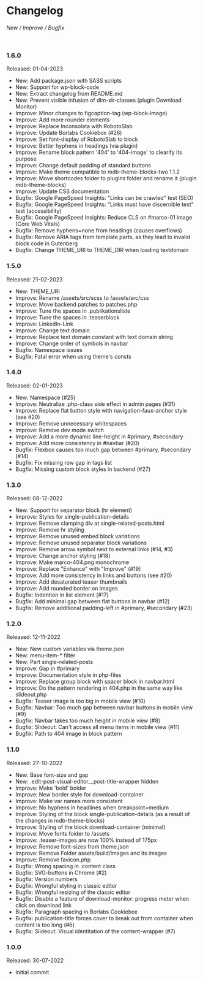 # Changelog

*New / Improve / Bugfix*

<br>

### 1.6.0
Released: 01-04-2023

* New: Add package.json with SASS scripts
* New: Support for wp-block-code
* New: Extract changelog from README.md
* New: Prevent visible infusion of dlm-xlr-classes (plugin Download Monitor)
* Improve: Minor changes to figcaption-tag (wp-block-image)
* Improve: Add more rounder elements
* Improve: Replace Inconsolata with RobotoSlab
* Improve: Update Borlabs Cookiebox (#26)
* Improve: Set font-display of RobotoSlab to block
* Improve: Better hyphens in headings (via plugin)
* Improve: Rename block pattern '404' to '404-image' to clearify its purpose
* Improve: Change default padding of standard buttons
* Improve: Make theme compatible to mdb-theme-blocks-two 1.1.2
* Improve: Move shortcodes folder to plugins folder and rename it (plugin mdb-theme-blocks)
* Improve: Update CSS documentation
* Bugfix: Google PageSpeed Insights: "Links can be crawled" test (SEO)
* Bugfix: Google PageSpeed Insights: "Links must have discernible text" test (accessibility)
* Bugfix: Google PageSpeed Insights: Reduce CLS on #marco-01 image (Core Web Vitals)
* Bugfix: Remove hyphens=none from headings (causes overflows)
* Bugfix: Remove ARIA tags from template parts, as they lead to invalid block code in Gutenberg
* Bugfix: Change THEME_URI to THEME_DIR when loading textdomain


### 1.5.0
Released: 21-02-2023

* New: THEME_URI
* Improve: Rename /assets/src/scss to /assets/src/css
* Improve: Move backend patches to patches.php
* Improve: Tune the spaces in .publikationsliste
* Improve: Tune the spaces in .teaserblock
* Improve: LinkedIn-Link
* Improve: Change text domain
* Improve: Replace text domain constant with text domain string
* Improve: Change order of symbols in navbar
* Bugfix: Namespace issues
* Bugfix: Fatal error when using theme's consts


### 1.4.0
Released: 02-01-2023

* New: Namespace (#25)
* Improve: Neutralize .php-class side effect in admin pages (#31)
* Improve: Replace flat button style with navigation-faux-anchor style (see #20)
* Improve: Remove unnecessary whitespaces
* Improve: Remove dev mode switch
* Improve: Add a more dynamic line-height in #primary, #secondary
* Improve: Add more consistency in #navbar (#20)
* Bugfix: Flexbox causes too much gap between #primary, #secondary (#14)
* Bugfix: Fix missing row gap in tags list
* Bugfix: Missing custom block styles in backend (#27)


### 1.3.0
Released: 08-12-2022

* New: Support for separator block (hr element)
* Improve: Styles for single-publication-details
* Improve: Remove clamping div at single-related-posts.html
* Improve: Remove hr styling
* Improve: Remove unused embed block variations
* Improve: Remove unused separator block variations
* Improve: Remove arrow symbol next to external links (#14, #3)
* Improve: Change anchor styling (#18)
* Improve: Make marco-404.png monochrome
* Improve: Replace "Enhance" with "Improve" (#19)
* Improve: Add more consistency in links and buttons (see #20)
* Improve: Add desaturated teaser thumbnails
* Improve: Add rounded border on images
* Bugfix: Indention in list element (#17)
* Bugfix: Add minimal gap between flat buttons in navbar (#12)
* Bugfix: Remove additional padding-left in #primary, #secondary (#23)


### 1.2.0
Released: 12-11-2022

* New: New custom variables via theme.json
* New: menu-item-* filter
* New: Part single-related-posts
* Improve: Gap in #primary
* Improve: Documentation style in php-files
* Improve: Replace group block with spacer block in navbar.html
* Improve: Do the pattern rendering in 404.php in the same way like slideout.php
* Bugfix: Teaser image is too big in mobile view (#10)
* Bugfix: Navbar: Too much gap between navbar buttons in mobile view (#9)
* Bugfix: Navbar takes too much height in mobile view (#8)
* Bugfix: Slideout: Can't access all menu items in mobile view (#11)
* Bugfix: Path to 404 image in block pattern


### 1.1.0
Released: 27-10-2022

* New: Base font-size and gap
* New: .edit-post-visual-editor__post-title-wrapper hidden
* Improve: Make 'bold' bolder
* Improve: New border style for download-container
* Improve: Make var names more consistent
* Improve: No hyphens in headlines when breakpoint=medium
* Improve: Styling of the block single-publication-details (as a result of the changes in mdb-theme-blocks)
* Improve: Styling of the block download-container (minimal)
* Improve: Move fonts folder to /assets
* Improve: .teaser-images are now 100% instead of 175px
* Improve: Remove font-sizes from theme.json
* Improve: Remove Folder assets/build/images and its images
* Improve: Remove favicon.php
* Bugfix: Wrong spacing in .content class
* Bugfix: SVG-buttons in Chrome (#2)
* Bugfix: Version numbers
* Bugfix: Wrongful styling in classic editor
* Bugfix: Wrongful resizing of the classic editor
* Bugfix: Disable a feature of download-monitor: progress meter when click on download link
* Bugfix: Paragraph spacing in Borlabs Cookiebox
* Bugfix: publication-title forces cover to break out from container when content is too long (#6)
* Bugfix: Slideout: Visual identitation of the content-wrapper (#7)



### 1.0.0
Released: 30-07-2022

* Initial commit
